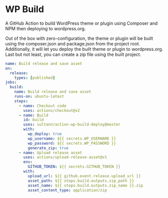 # WP Build
A GitHub Action to build WordPress theme or plugin using Composer and NPM then deploying to wordpress.org.

Out of the box with zero-configuration, the theme or plugin will be built using the composer.json and package.json from the project root.
Additionally, it will let you deploy the built theme or plugin to wordpress.org. Last but not least, you can create a zip file using the built project.

```yaml
name: Build release and save asset
on:
  release:
    types: [published]
jobs:
  build:
    name: Build release and save asset
    runs-on: ubuntu-latest
    steps:
      - name: Checkout code
        uses: actions/checkout@v2
      - name: Build
        id: build
        uses: sultann/action-wp-build-deploy@master
        with:
          wp_deploy: true
          wp_username: ${{ secrets.WP_USERNAME }}
          wp_password: ${{ secrets.WP_PASSWORD }}
          generate_zip: true
      - name: Upload release asset
        uses: actions/upload-release-asset@v1
        env:
          GITHUB_TOKEN: ${{ secrets.GITHUB_TOKEN }}
        with:
          upload_url: ${{ github.event.release.upload_url }}
          asset_path: ${{ steps.build.outputs.zip_path }}
          asset_name: ${{ steps.build.outputs.zip_name }}.zip
          asset_content_type: application/zip
```
